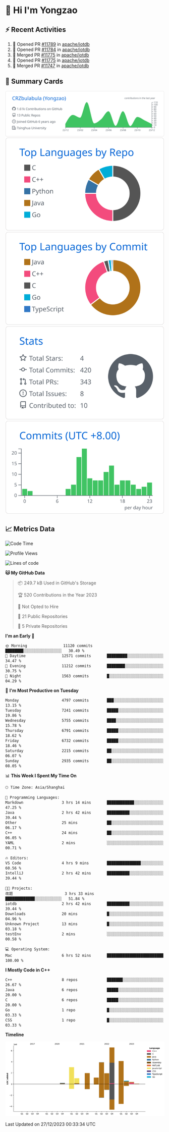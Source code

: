 # 👋 Hi I'm Yongzao

## ⚡ Recent Activities
<!--START_SECTION:activity-->
1. 💪 Opened PR [#11789](https://github.com/apache/iotdb/pull/11789) in [apache/iotdb](https://github.com/apache/iotdb)
2. 💪 Opened PR [#11784](https://github.com/apache/iotdb/pull/11784) in [apache/iotdb](https://github.com/apache/iotdb)
3. 🎉 Merged PR [#11775](https://github.com/apache/iotdb/pull/11775) in [apache/iotdb](https://github.com/apache/iotdb)
4. 💪 Opened PR [#11775](https://github.com/apache/iotdb/pull/11775) in [apache/iotdb](https://github.com/apache/iotdb)
5. 🎉 Merged PR [#11747](https://github.com/apache/iotdb/pull/11747) in [apache/iotdb](https://github.com/apache/iotdb)
<!--END_SECTION:activity-->

## 🎑 Summary Cards

[![](https://raw.githubusercontent.com/CRZbulabula/CRZbulabula/main/profile-summary-card-output/github/0-profile-details.svg)](https://github.com/vn7n24fzkq/github-profile-summary-cards)
[![](https://raw.githubusercontent.com/CRZbulabula/CRZbulabula/main/profile-summary-card-output/github/1-repos-per-language.svg)](https://github.com/vn7n24fzkq/github-profile-summary-cards) [![](https://raw.githubusercontent.com/CRZbulabula/CRZbulabula/main/profile-summary-card-output/github/2-most-commit-language.svg)](https://github.com/vn7n24fzkq/github-profile-summary-cards)
[![](https://raw.githubusercontent.com/CRZbulabula/CRZbulabula/main/profile-summary-card-output/github/3-stats.svg)](https://github.com/vn7n24fzkq/github-profile-summary-cards) [![](https://raw.githubusercontent.com/CRZbulabula/CRZbulabula/main/profile-summary-card-output/github/4-productive-time.svg)](https://github.com/vn7n24fzkq/github-profile-summary-cards)

## 📈 Metrics Data

<!--START_SECTION:waka-->
![Code Time](http://img.shields.io/badge/Code%20Time-524%20hrs%202%20mins-blue)

![Profile Views](http://img.shields.io/badge/Profile%20Views-0-blue)

![Lines of code](https://img.shields.io/badge/From%20Hello%20World%20I%27ve%20Written-24.8%20million%20lines%20of%20code-blue)

**🐱 My GitHub Data** 

> 📦 249.7 kB Used in GitHub's Storage 
 > 
> 🏆 520 Contributions in the Year 2023
 > 
> 🚫 Not Opted to Hire
 > 
> 📜 21 Public Repositories 
 > 
> 🔑 5 Private Repositories 
 > 
**I'm an Early 🐤** 

```text
🌞 Morning                11120 commits       ████████░░░░░░░░░░░░░░░░░   30.49 % 
🌆 Daytime                12571 commits       █████████░░░░░░░░░░░░░░░░   34.47 % 
🌃 Evening                11212 commits       ████████░░░░░░░░░░░░░░░░░   30.75 % 
🌙 Night                  1563 commits        █░░░░░░░░░░░░░░░░░░░░░░░░   04.29 % 
```
📅 **I'm Most Productive on Tuesday** 

```text
Monday                   4797 commits        ███░░░░░░░░░░░░░░░░░░░░░░   13.15 % 
Tuesday                  7241 commits        █████░░░░░░░░░░░░░░░░░░░░   19.86 % 
Wednesday                5755 commits        ████░░░░░░░░░░░░░░░░░░░░░   15.78 % 
Thursday                 6791 commits        █████░░░░░░░░░░░░░░░░░░░░   18.62 % 
Friday                   6732 commits        █████░░░░░░░░░░░░░░░░░░░░   18.46 % 
Saturday                 2215 commits        ██░░░░░░░░░░░░░░░░░░░░░░░   06.07 % 
Sunday                   2935 commits        ██░░░░░░░░░░░░░░░░░░░░░░░   08.05 % 
```


📊 **This Week I Spent My Time On** 

```text
🕑︎ Time Zone: Asia/Shanghai

💬 Programming Languages: 
Markdown                 3 hrs 14 mins       ████████████░░░░░░░░░░░░░   47.25 % 
Java                     2 hrs 42 mins       ██████████░░░░░░░░░░░░░░░   39.44 % 
Other                    25 mins             ██░░░░░░░░░░░░░░░░░░░░░░░   06.17 % 
C++                      24 mins             ██░░░░░░░░░░░░░░░░░░░░░░░   06.05 % 
YAML                     2 mins              ░░░░░░░░░░░░░░░░░░░░░░░░░   00.71 % 

🔥 Editors: 
VS Code                  4 hrs 9 mins        ███████████████░░░░░░░░░░   60.56 % 
IntelliJ                 2 hrs 42 mins       ██████████░░░░░░░░░░░░░░░   39.44 % 

🐱‍💻 Projects: 
改题                       3 hrs 33 mins       █████████████░░░░░░░░░░░░   51.84 % 
iotdb                    2 hrs 42 mins       ██████████░░░░░░░░░░░░░░░   39.44 % 
Downloads                20 mins             █░░░░░░░░░░░░░░░░░░░░░░░░   04.96 % 
Unknown Project          13 mins             █░░░░░░░░░░░░░░░░░░░░░░░░   03.18 % 
testEnv                  2 mins              ░░░░░░░░░░░░░░░░░░░░░░░░░   00.58 % 

💻 Operating System: 
Mac                      6 hrs 52 mins       █████████████████████████   100.00 % 
```

**I Mostly Code in C++** 

```text
C++                      8 repos             ███████░░░░░░░░░░░░░░░░░░   26.67 % 
Java                     6 repos             █████░░░░░░░░░░░░░░░░░░░░   20.00 % 
C                        6 repos             █████░░░░░░░░░░░░░░░░░░░░   20.00 % 
Go                       1 repo              █░░░░░░░░░░░░░░░░░░░░░░░░   03.33 % 
CSS                      1 repo              █░░░░░░░░░░░░░░░░░░░░░░░░   03.33 % 
```



**Timeline**

![Lines of Code chart](https://raw.githubusercontent.com/CRZbulabula/CRZbulabula/main/assets/bar_graph.png)


 Last Updated on 27/12/2023 00:33:34 UTC
<!--END_SECTION:waka-->

